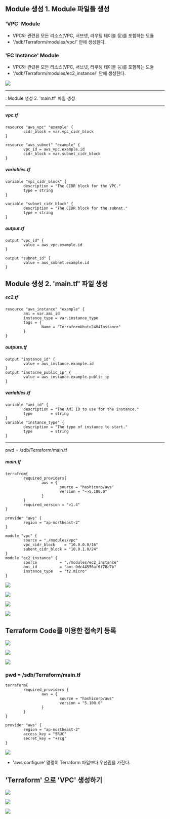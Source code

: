## Module 생성 1. Module 파일들 생성
### 'VPC' Module
- VPC와 관련된 모든 리소스(VPC, 서브넷, 라우팅 테이블 등)를 포함하는 모듈
- '/sdb/Terraform/modules/vpc/' 안에 생성한다.

### 'EC Instance' Module
- VPC와 관련된 모든 리소스(VPC, 서브넷, 라우팅 테이블 등)를 포함하는 모듈
- '/sdb/Terraform/modules/ec2_instance/' 안에 생성한다.

![](./img/20250619/0003.png)

---
: Module 생성 2. 'main.tf' 파일 생성

---
##### vpc.tf
```
resource "aws_vpc" "example" {
        cidr_block = var.vpc_cidr_block
}

resource "aws_subnet" "example" {
        vpc_id = aws_vpc.example.id
        cidr_block = var.subnet_cidr_block
}

```

##### variables.tf

```
variable "vpc_cidr_block" {
        description = "The CIDR block for the VPC."
        type = string
}

variable "subnet_cidr_block" {
        description = "The CIDR block for the subnet."
        type = string
}
```
##### output.tf
```
output "vpc_id" {
        value = aws_vpc.example.id
}

output "subnet_id" {
        value = aws_subnet.example.id
}
```

## Module 생성 2. 'main.tf' 파일 생성
##### ec2.tf
```
resource "aws_instance" "example" {
        ami = var.ami_id
        instance_type = var.instance_type
        tags = {
                Name = "TerraformUbutu2404Instance"
        }
}
```

##### outputs.tf
```
output "instance_id" {
        value = aws_instance.example.id
}
output "instacne_public_ip" {
        value = aws_instance.example.public_ip
}
```
##### variables.tf
```
variable "ami_id" {
        description = "The AMI ID to use for the instance."
        type        = string
}
variable "instance_type" {
        description = "The type of instance to start."
        type        = string
}
```
---
pwd = /sdb/Terraform/main.tf
##### main.tf
```
terrafrom{
        required_providers{
                aws = {
                        source = "hashicorp/aws"
                        version = "~>5.100.0"
                }
        }
        required_version = ">1.4"
}

provider "aws" {
        region = "ap-northeast-2"
}

module "vpc" {
        source = "./modules/vpc"
        vpc_cidr_block    = "10.0.0.0/16"
        subent_cidr_block = "10.0.1.0/24"
}
module "ec2_instance" {
        source          = "./modules/ec2_instance"
        ami_id          = "ami-0dc44556af6f78a7b"
        instance_type   = "t2.micro"
}

```

![](./img/20250619/0004.png)

![](./img/20250619/0005.png)

![](./img/20250619/0006.png)

![](./img/20250619/0007.png)

## Terraform Code를 이용한 접속키 등록

![](./img/20250619/0008.png)

![](./img/20250619/0009.png)

![](./img/20250619/0010.png)


### pwd = /sdb/Terraform/main.tf
```
terraform{
        required_providers {
                aws = {
                        source = "hashicorp/aws"
                        version = "5.100.0"
                }
        }
}

provider "aws" {
        region = "ap-northeast-2"
        access_key = "5RUC"
        secret_key = "+rcg"
}

```

![](./img/20250619/0011.png)

- 'aws configure' 명령이 Terraform 파일보다 우선권을 가진다.

## 'Terraform' 으로 'VPC' 생성하기

![](./img/20250619/0012.png)

![](./img/20250619/0013.png)

![](./img/20250619/0014.png)

